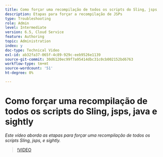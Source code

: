 ```yaml
---
title: Como forçar uma recompilação de todos os scripts do Sling, jsps, java e sightly
description: Etapas para forçar a recompilação de JSPs
type: Troubleshooting
role: Admin
level: Intermediate
version: 6.5, Cloud Service
feature: Authoring
topic: Administration
index: y
doc-type: Technical Video
exl-id: ab32fa37-065f-4c89-929c-eeb9526e1139
source-git-commit: 30d6120ec99f7a95414dbc31c0cb002152bd6763
workflow-type: tm+mt
source-wordcount: '51'
ht-degree: 0%

---
```


# Como forçar uma recompilação de todos os scripts do Sling, jsps, java e sightly

*Este vídeo aborda as etapas para forçar uma recompilação de todos os scripts Sling, jsps, e sightly.*

>[!VIDEO](https://video.tv.adobe.com/v/335464?quality=12&learn=on)

